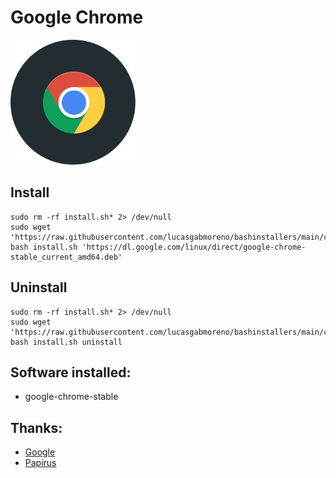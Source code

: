 # Google Chrome
<img src="preview.svg" width="200">

## Install
```
sudo rm -rf install.sh* 2> /dev/null
sudo wget 'https://raw.githubusercontent.com/lucasgabmoreno/bashinstallers/main/chrome/install.sh'
bash install.sh 'https://dl.google.com/linux/direct/google-chrome-stable_current_amd64.deb'
```

## Uninstall
```
sudo rm -rf install.sh* 2> /dev/null
sudo wget 'https://raw.githubusercontent.com/lucasgabmoreno/bashinstallers/main/chrome/install.sh'
bash install.sh uninstall
```

## Software installed:
* google-chrome-stable

## Thanks:
* [Google](https://www.google.com/intl/es-419/chrome/)
* [Papirus](https://github.com/PapirusDevelopmentTeam)
